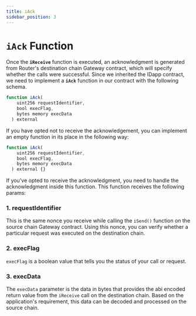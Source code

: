 ```yaml
---
title: iAck
sidebar_position: 3
---
```


# `iAck` Function

Once the **`iReceive`** function is executed, an acknowledgment is generated from Router's destination chain Gateway contract, which will specify whether the calls were successful. Since we inherited the IDapp contract, we need to implement a **`iAck`** function in our contract with the following schema.

```javascript
function iAck(
    uint256 requestIdentifier,
    bool execFlag,
    bytes memory execData
  ) external
```

If you have opted not to receive the acknowledgement, you can implement an empty function in its place in the following way:

```javascript
function iAck(
    uint256 requestIdentifier,
    bool execFlag,
    bytes memory execData
  ) external {}
```

If you've opted to receive the acknowledgment, you need to handle the acknowledgment inside this function. This function receives the following params:

### 1. requestIdentifier

This is the same nonce you receive while calling the `iSend()` function on the source chain Gateway contract. Using this nonce, you can verify whether a particular request was executed on the destination chain.

### 2. execFlag

`execFlag` is a boolean value that tells you the status of your call or request.

### 3. execData

The `execData` parameter is the data in bytes that provides the abi encoded return value from the `iReceive` call on the destination chain. Based on the application's requirement, this data can be decoded and processed on the source chain.
